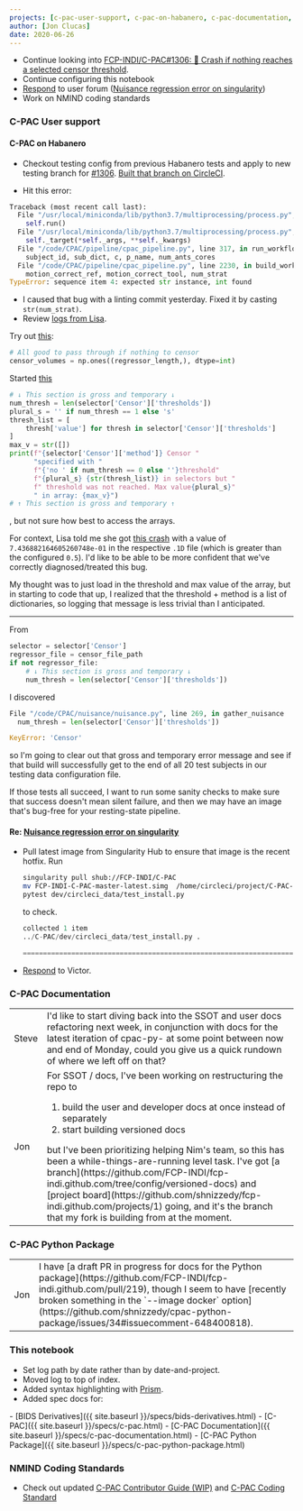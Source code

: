 ```yaml
---
projects: [c-pac-user-support, c-pac-on-habanero, c-pac-documentation, c-pac-python-package, nmind-coding-standards, this-notebook]
author: [Jon Clucas]
date: 2020-06-26
---
```


- Continue looking into [FCP-INDI/C-PAC#1306: 💬 Crash if nothing reaches a selected censor threshold](https://github.com/FCP-INDI/C-PAC/issues/1306).
- Continue configuring this notebook
- [Respond](https://groups.google.com/d/msg/cpax_forum/USFpu9cf11Y/1uz5oBOqBgAJ) to user forum ([Nuisance regression error on singularity](https://groups.google.com/d/msg/cpax_forum/USFpu9cf11Y/LsX7jNyBBQAJ))
- Work on NMIND coding standards

<!--more-->

### C-PAC User support

#### C-PAC on Habanero

- Checkout testing config from previous Habanero tests and apply to new testing branch for [#1306](https://github.com/FCP-INDI/C-PAC/issues/1306). [Built that branch on CircleCI](https://app.circleci.com/pipelines/github/shnizzedy/C-PAC/79/workflows/17906421-c7bb-4203-ac23-e1d1dafb9c46).

- Hit this error:

```Python
Traceback (most recent call last):
  File "/usr/local/miniconda/lib/python3.7/multiprocessing/process.py", line 297, in _bootstrap
    self.run()
  File "/usr/local/miniconda/lib/python3.7/multiprocessing/process.py", line 99, in run
    self._target(*self._args, **self._kwargs)
  File "/code/CPAC/pipeline/cpac_pipeline.py", line 317, in run_workflow
    subject_id, sub_dict, c, p_name, num_ants_cores
  File "/code/CPAC/pipeline/cpac_pipeline.py", line 2230, in build_workflow
    motion_correct_ref, motion_correct_tool, num_strat
TypeError: sequence item 4: expected str instance, int found
```

- I caused that bug with a linting commit yesterday. Fixed it by casting `str(num_strat)`.
- Review [logs from Lisa](https://drive.google.com/drive/u/0/folders/1YX8onynFJRXR3ap3X429njCzlFRic-sr).

Try out [this](https://github.com/FCP-INDI/C-PAC/compare/04e55ccd7b050f5aaf56d762985ef612c2cbcd08...bugfix/1306/spike-censor-not-found#diff-cd3894bd987af2c380c8aab51376f0b9R281-R282):

```Python
# All good to pass through if nothing to censor
censor_volumes = np.ones((regressor_length,), dtype=int)
```

Started [this](https://github.com/FCP-INDI/C-PAC/compare/04e55ccd7b050f5aaf56d762985ef612c2cbcd08...bugfix/1306/spike-censor-not-found#diff-cd3894bd987af2c380c8aab51376f0b9R267-R280)
```Python
# ↓ This section is gross and temporary ↓
num_thresh = len(selector['Censor']['thresholds'])
plural_s = '' if num_thresh == 1 else 's'
thresh_list = [
    thresh['value'] for thresh in selector['Censor']['thresholds']
]
max_v = str([])
print(f"{selector['Censor']['method']} Censor "
      "specified with "
      f"{'no ' if num_thresh == 0 else ''}threshold"
      f"{plural_s} {str(thresh_list)} in selectors but "
      f" threshold was not reached. Max value{plural_s}"
      " in array: {max_v}")
# ↑ This section is gross and temporary ↑
```
, but not sure how best to access the arrays.

For context, Lisa told me she got [this crash](https://github.com/FCP-INDI/C-PAC/issues/1306) with a value of `7.436882164605260748e-01` in the respective `.1D` file (which is greater than the configured `0.5`). I'd like to be able to be more confident that we've correctly diagnosed/treated this bug.

My thought was to just load in the threshold and max value of the array, but in starting to code that up, I realized that the threshold + method is a list of dictionaries, so logging that message is less trivial than I anticipated.

---

From 

```Python
selector = selector['Censor']
regressor_file = censor_file_path
if not regressor_file:
    # ↓ This section is gross and temporary ↓
    num_thresh = len(selector['Censor']['thresholds'])
```

I discovered

```Python
File "/code/CPAC/nuisance/nuisance.py", line 269, in gather_nuisance
  num_thresh = len(selector['Censor']['thresholds'])

KeyError: 'Censor'
```

so I'm going to clear out that gross and temporary error message and see if that build will successfully get to the end of all 20 test subjects in our testing data configuration file.

If those tests all succeed, I want to run some sanity checks to make sure that success doesn't mean silent failure, and then we may have an image that's bug-free for your resting-state pipeline.

#### Re: [Nuisance regression error on singularity](https://groups.google.com/d/msg/cpax_forum/USFpu9cf11Y/LsX7jNyBBQAJ)

- Pull latest image from Singularity Hub to ensure that image is the recent hotfix. Run
    ```BASH
    singularity pull shub://FCP-INDI/C-PAC
    mv FCP-INDI-C-PAC-master-latest.simg  /home/circleci/project/C-PAC-CI.simg
    pytest dev/circleci_data/test_install.py
    ```
    to check.
    ```Python
    collected 1 item
    ../C-PAC/dev/circleci_data/test_install.py .                                                                                                                      [100%]

    =========================================================================== 1 passed in 0.99s ===========================================================================
    ```

- [Respond](https://groups.google.com/d/msg/cpax_forum/USFpu9cf11Y/1uz5oBOqBgAJ) to Victor.

### C-PAC Documentation

<table class="slack-conversation">
  <tr><td>Steve</td><td markdown="1">
  I'd like to start diving back into the SSOT and user docs refactoring next week, in conjunction with docs for the latest iteration of cpac-py- at some point between now and end of Monday, could you give us a quick rundown of where we left off on that?
  </td></tr>
  <tr><td>Jon</td><td markdown="1">
  For SSOT / docs, I've been working on restructuring the repo to
  <ol class="lower-alpha">
  <li>build the user and developer docs at once instead of separately</li>
  <li>start building versioned docs</li>
  </ol>
  but I've been prioritizing helping Nim's team, so this has been a while-things-are-running level task. I've got [a branch](https://github.com/FCP-INDI/fcp-indi.github.com/tree/config/versioned-docs) and [project board](https://github.com/shnizzedy/fcp-indi.github.com/projects/1) going, and it's the branch that my fork is building from at the moment.
  </td>
  </tr>
</table>

### C-PAC Python Package

<table class="slack-conversation">
  <tr><td>Jon</td><td markdown="1">
  I have [a draft PR in progress for docs for the Python package](https://github.com/FCP-INDI/fcp-indi.github.com/pull/219), though I seem to have [recently broken something in the `--image docker` option](https://github.com/shnizzedy/cpac-python-package/issues/34#issuecomment-648400818).
  </td></tr>
</table>

### This notebook

- Set log path by date rather than by date-and-project.
- Moved log to top of index.
- Added syntax highlighting with [Prism](https://prismjs.com/).
- Added spec docs for:
<div class="nested task-list" markdown="1">
- [BIDS Derivatives]({{ site.baseurl }}/specs/bids-derivatives.html)
- [C-PAC]({{ site.baseurl }}/specs/c-pac.html)
- [C-PAC Documentation]({{ site.baseurl }}/specs/c-pac-documentation.html)
- [C-PAC Python Package]({{ site.baseurl }}/specs/c-pac-python-package.html)
</div>

### NMIND Coding Standards

- Check out updated [C-PAC Contributor Guide (WIP)](https://docs.google.com/document/d/1IqXM_iaQRxYkByyeXIub-suMZdLrg-103_jKShnK0X0) and [C-PAC Coding Standard](https://hackmd.io/@54b9JGwdRzislFb5kt--cA/HyozRnMAU)